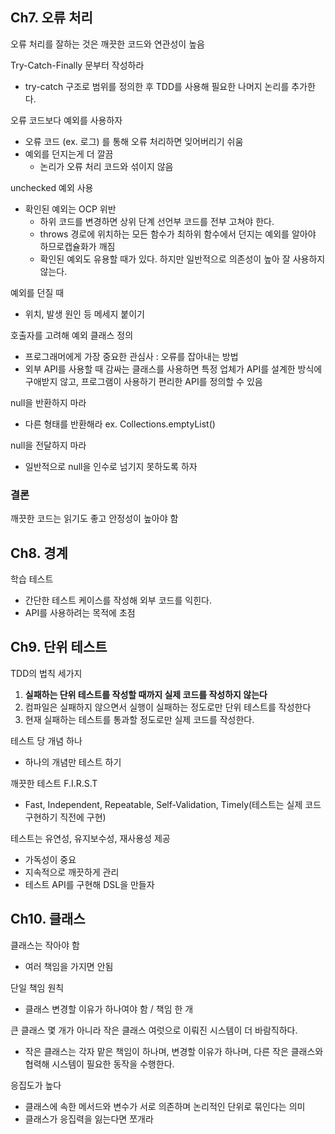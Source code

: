 
## Ch7. 오류 처리

오류 처리를 잘하는 것은 깨끗한 코드와 연관성이 높음

Try-Catch-Finally 문부터 작성하라

- try-catch 구조로 범위를 정의한 후 TDD를 사용해 필요한 나머지 논리를 추가한다.

오류 코드보다 예외를 사용하자

- 오류 코드 (ex. 로그) 를 통해 오류 처리하면 잊어버리기 쉬움
- 예외를 던지는게 더 깔끔
    - 논리가 오류 처리 코드와 섞이지 않음
    

unchecked 예외 사용  

- 확인된 예외는 OCP 위반
    - 하위 코드를 변경하면 상위 단계 선언부 코드를 전부 고쳐야 한다.
    - throws 경로에 위치하는 모든 함수가 최하위 함수에서 던지는 예외를 알아야 하므로캡슐화가 깨짐
    - 확인된 예외도 유용할 때가 있다. 하지만 일반적으로 의존성이 높아 잘 사용하지 않는다.

예외를 던질 때

- 위치, 발생 원인 등 메세지 붙이기

호출자를 고려해 예외 클래스 정의

- 프로그래머에게 가장 중요한 관심사 : 오류를 잡아내는 방법
- 외부 API를 사용할 때 감싸는 클래스를 사용하면 특정 업체가 API를 설계한 방식에 구애받지 않고, 프로그램이 사용하기 편리한 API를 정의할 수 있음

null을 반환하지 마라

- 다른 형태를 반환해라 ex. Collections.emptyList()

null을 전달하지 마라

- 일반적으로 null을 인수로 넘기지 못하도록 하자

### 결론

깨끗한 코드는 읽기도 좋고 안정성이 높아야 함

## Ch8. 경계

학습 테스트

- 간단한 테스트 케이스를 작성해 외부 코드를 익힌다.
- API를 사용하려는 목적에 초점

## Ch9. 단위 테스트

TDD의 법칙 세가지

1. **실패하는 단위 테스트를 작성할 때까지 실제 코드를 작성하지 않는다**
2. 컴파일은 실패하지 않으면서 실행이 실패하는 정도로만 단위 테스트를 작성한다
3. 현재 실패하는 테스트를 통과할 정도로만 실제 코드를 작성한다.

테스트 당 개념 하나

- 하나의 개념만 테스트 하기

깨끗한 테스트 F.I.R.S.T

- Fast, Independent, Repeatable, Self-Validation, Timely(테스트는 실제 코드 구현하기 직전에 구현)

테스트는 유연성, 유지보수성, 재사용성 제공

- 가독성이 중요
- 지속적으로 깨끗하게 관리
- 테스트 API를 구현해 DSL을 만들자

## Ch10. 클래스

클래스는 작아야 함

- 여러 책임을 가지면 안됨

단일 책임 원칙

- 클래스 변경할 이유가 하나여야 함 / 책임 한 개

큰 클래스 몇 개가 아니라 작은 클래스 여럿으로 이뤄진 시스템이 더 바람직하다. 

- 작은 클래스는 각자 맡은 책임이 하나며, 변경할 이유가 하나며, 다른 작은 클래스와 협력해 시스템이 필요한 동작을 수행한다.

응집도가 높다

- 클래스에 속한 메서드와 변수가 서로 의존하며 논리적인 단위로 묶인다는 의미
- 클래스가 응집력을 잃는다면 쪼개라
